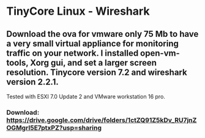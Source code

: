# TinyCore Linux - Wireshark

## Download the ova for vmware only 75 Mb to have a very small virtual appliance for monitoring traffic on your network.  I installed open-vm-tools, Xorg gui, and set a larger screen resolution.  Tinycore version 7.2 and wireshark version 2.2.1.
Tested with ESXI 7.0 Update 2 and VMware workstation 16 pro.

### Download: https://drive.google.com/drive/folders/1ctZQ91Z5kDv_RU7jnZOGMgrI5E7ptxPZ?usp=sharing
